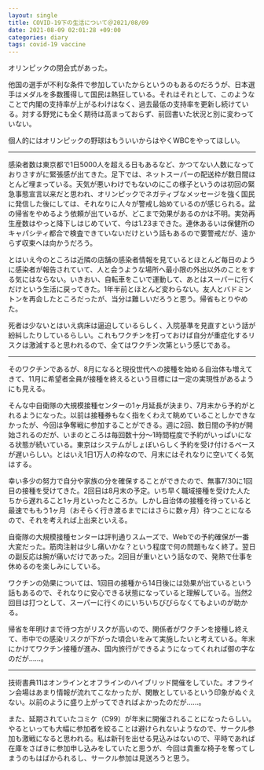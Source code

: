 ```yaml
---
layout: single
title: COVID-19下の生活について＠2021/08/09
date: 2021-08-09 02:01:28 +09:00
categories: diary
tags: covid-19 vaccine
---
```


オリンピックの閉会式があった。

他国の選手が不利な条件で参加していたからというのもあるのだろうが、日本選手はメダルを多数獲得して国民は熱狂している。それはそれとして、このようなことで内閣の支持率が上がるわけはなく、過去最低の支持率を更新し続けている。対する野党にも全く期待は高まっておらず、前回書いた状況と別に変わっていない。

個人的にはオリンピックの野球はもういいからはやくWBCをやってほしい。

----

感染者数は東京都で1日5000人を超える日もあるなど、かつてない人数になっておりさすがに緊張感が出てきた。足下では、ネットスーパーの配送枠が数日間ほとんど埋まっている。天気が悪いわけでもないのにこの様子というのは初回の緊急事態宣言以来だと思われ、オリンピックでネガティブなメッセージを強く国民に発信した後にしては、それなりに人々が警戒し始めているのが感じられる。盆の帰省をやめるよう依頼が出ているが、どこまで効果があるのかは不明。実効再生産数はやっと降下しはじめていて、今は1.23まできた。連休あるいは保健所のキャパシティ都合で検査できていないだけという話もあるので要警戒だが、遠からず収束へは向かうだろう。

とはいえ今のところは近隣の店舗の感染者情報を見ているとほとんど毎日のように感染者が報告されていて、人と会うような場所へ最小限の外出以外のことをする気にはならない。いきおい、自転車をこいで運動して、あとはスーパーに行くだけという生活に戻ってきた。1年半前とほとんど変わらない。友人とバドミントンを再会したところだったが、当分は難しいだろうと思う。帰省もとりやめた。

死者は少ないとはいえ病床は逼迫しているらしく、入院基準を見直すという話が紛糾したりしているらしい。これもワクチンを打っておけば自分が重症化するリスクは激減すると思われるので、全てはワクチン次第という感じである。

----

そのワクチンであるが、8月になると現役世代への接種を始める自治体も増えてきて、11月に希望者全員が接種を終えるという目標には一定の実現性があるようにも見える。

そんな中自衛隊の大規模接種センターの1ヶ月延長が決まり、7月末から予約がとれるようになった。以前は接種券もなく指をくわえて眺めていることしかできなかったが、今回は争奪戦に参加することができる。週に2回、数日間の予約が開始されるのだが、いまのところは毎回数十分～1時間程度で予約がいっぱいになる状態が続いている。東京はシステムがしょぼいらしく予約を受け付けるペースが遅いらしい。とはいえ1日1万人の枠なので、月末にはそれなりに空いてくる気はする。

幸い多少の努力で自分や家族の分を確保することができたので、無事7/30に1回目の接種を受けてきた。2回目は8月末の予定。いち早く職域接種を受けた人たちから遅れること1ヶ月といったところか。しかし自治体の接種を待っていると最速でももう1ヶ月（おそらく行き渡るまでにはさらに数ヶ月）待つことになるので、それを考えれば上出来といえる。

自衛隊の大規模接種センターは評判通りスムーズで、Webでの予約確保が一番大変だった。筋肉注射は少し痛いかな？という程度で何の問題もなく終了。翌日の副反応は腕が痛いだけであった。2回目が重いという話なので、発熱で仕事を休めるのを楽しみにしている。

ワクチンの効果については、1回目の接種から14日後には効果が出ているという話もあるので、それなりに安心できる状態になっていると理解している。当然2回目は打つとして、スーパーに行くのにいちいちびびらなくてもよいのが助かる。

帰省を年明けまで待つ方がリスクが高いので、関係者がワクチンを接種し終えて、市中での感染リスクが下がった頃合いをみて実施したいと考えている。年末にかけてワクチン接種が進み、国内旅行ができるようになってくれれば御の字なのだが……。

----

技術書典11はオンラインとオフラインのハイブリッド開催をしていた。オフライン会場はあまり情報が流れてこなかったが、閑散としているという印象がぬぐえない。以前のように盛り上がってできればよかったのだが……。

また、延期されていたコミケ（C99）が年末に開催されることになったらしい。やるといっても大幅に参加者を絞ることは避けられないようなので、サークル参加も激戦になると思われる。私は新刊を出せる見込みはないので、平時であれば在庫をさばきに参加申し込みをしていたと思うが、今回は貴重な椅子を奪ってしまうのもはばかられるし、サークル参加は見送ろうと思う。












